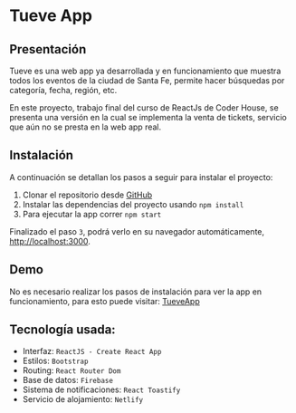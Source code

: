 # Tueve App

## Presentación

Tueve es una web app ya desarrollada y en funcionamiento que muestra todos los eventos de la ciudad de Santa Fe, permite hacer búsquedas por categoría, fecha, región, etc.

En este proyecto, trabajo final del curso de ReactJs de Coder House, se presenta una versión en la cual se implementa la venta de tickets, servicio que aún no se presta en la web app real.

## Instalación
A continuación se detallan los pasos a seguir para instalar el proyecto:

1. Clonar el repositorio desde [GitHub](https://github.com/marianaServan/app_react)
2. Instalar las dependencias del proyecto usando `npm install`
3. Para ejecutar la app correr `npm start`

Finalizado el paso `3`, podrá verlo en su navegador automáticamente, [http://localhost:3000](http://localhost:3000).

## Demo

No es necesario realizar los pasos de instalación para ver la app en funcionamiento, para esto puede visitar: [TueveApp](https://wondrous-profiterole-b2d510.netlify.app/)

## Tecnología usada:

* Interfaz: `ReactJS - Create React App`
* Estilos: `Bootstrap`
* Routing: `React Router Dom`
* Base de datos: `Firebase`
* Sistema de notificaciones: `React Toastify`
* Servicio de alojamiento: `Netlify`

